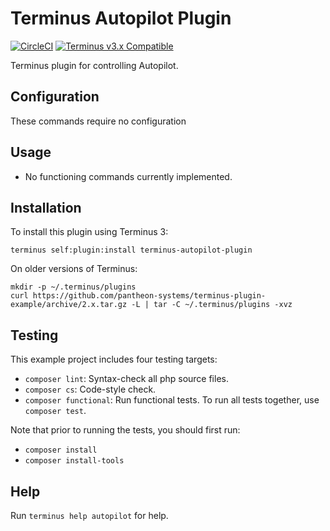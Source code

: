# Terminus Autopilot Plugin

[![CircleCI](https://circleci.com/gh/pantheon-systems/terminus-plugin-example.svg?style=shield)](https://circleci.com/gh/pantheon-systems/terminus-autopilot-plugin)
[![Terminus v3.x Compatible](https://img.shields.io/badge/terminus-3.x-green.svg)](https://github.com/pantheon-systems/terminus-autopilot-plugin)

Terminus plugin for controlling Autopilot.


## Configuration

These commands require no configuration

## Usage
* No functioning commands currently implemented.

## Installation

To install this plugin using Terminus 3:
```
terminus self:plugin:install terminus-autopilot-plugin
```

On older versions of Terminus:
```
mkdir -p ~/.terminus/plugins
curl https://github.com/pantheon-systems/terminus-plugin-example/archive/2.x.tar.gz -L | tar -C ~/.terminus/plugins -xvz
```

## Testing
This example project includes four testing targets:

* `composer lint`: Syntax-check all php source files.
* `composer cs`: Code-style check.
* `composer functional`: Run functional tests.
To run all tests together, use `composer test`.

Note that prior to running the tests, you should first run:
* `composer install`
* `composer install-tools`

## Help
Run `terminus help autopilot` for help.
